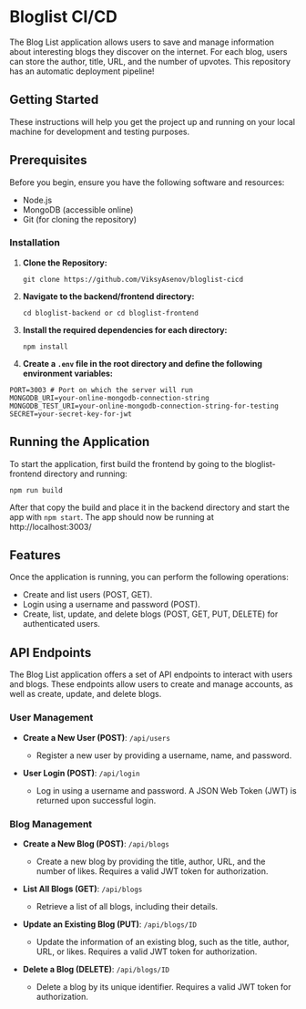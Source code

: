 # Bloglist CI/CD

The Blog List application allows users to save and manage information about interesting blogs they discover on the internet. For each blog, users can store the author, title, URL, and the number of upvotes. This repository has an automatic deployment pipeline!

## Getting Started

These instructions will help you get the project up and running on your local machine for development and testing purposes.

## Prerequisites

Before you begin, ensure you have the following software and resources:

- Node.js
- MongoDB (accessible online)
- Git (for cloning the repository)

### Installation

1. **Clone the Repository:**
     ```
     git clone https://github.com/ViksyAsenov/bloglist-cicd
     ```

2. **Navigate to the backend/frontend directory:**
     ```
     cd bloglist-backend or cd bloglist-frontend
     ```

3. **Install the required dependencies for each directory:**
     ```
     npm install
     ```

4. **Create a `.env` file in the root directory and define the following environment variables:**
```
PORT=3003 # Port on which the server will run
MONGODB_URI=your-online-mongodb-connection-string
MONGODB_TEST_URI=your-online-mongodb-connection-string-for-testing
SECRET=your-secret-key-for-jwt
```

## Running the Application

To start the application, first build the frontend by going to the bloglist-frontend directory and running:
```
npm run build
```
After that copy the build and place it in the backend directory and start the app with ``` npm start ```. The app should now be running at http://localhost:3003/

## Features

Once the application is running, you can perform the following operations:

- Create and list users (POST, GET).
- Login using a username and password (POST).
- Create, list, update, and delete blogs (POST, GET, PUT, DELETE) for authenticated users.

## API Endpoints

The Blog List application offers a set of API endpoints to interact with users and blogs. These endpoints allow users to create and manage accounts, as well as create, update, and delete blogs.

### User Management

- **Create a New User (POST)**: `/api/users`
  - Register a new user by providing a username, name, and password.

- **User Login (POST)**: `/api/login`
  - Log in using a username and password. A JSON Web Token (JWT) is returned upon successful login.

### Blog Management

- **Create a New Blog (POST)**: `/api/blogs`
  - Create a new blog by providing the title, author, URL, and the number of likes. Requires a valid JWT token for authorization.

- **List All Blogs (GET)**: `/api/blogs`
  - Retrieve a list of all blogs, including their details.

- **Update an Existing Blog (PUT)**: `/api/blogs/ID`
  - Update the information of an existing blog, such as the title, author, URL, or likes. Requires a valid JWT token for authorization.

- **Delete a Blog (DELETE)**: `/api/blogs/ID`
  - Delete a blog by its unique identifier. Requires a valid JWT token for authorization.

